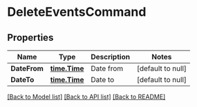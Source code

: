 # DeleteEventsCommand

## Properties
Name | Type | Description | Notes
------------ | ------------- | ------------- | -------------
**DateFrom** | [**time.Time**](time.Time.md) | Date from | [default to null]
**DateTo** | [**time.Time**](time.Time.md) | Date to | [default to null]

[[Back to Model list]](../README.md#documentation-for-models) [[Back to API list]](../README.md#documentation-for-api-endpoints) [[Back to README]](../README.md)



